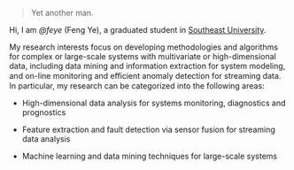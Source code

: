 

> Yet another man.


Hi, I am *@feye* (Feng Ye), a graduated student in [Southeast University](http://www.seu.edu.cn/).

My research interests focus on developing methodologies and algorithms for complex or large-scale systems with multivariate or high-dimensional data, including data mining and information extraction for system modeling, and on-line monitoring and eﬃcient anomaly detection for streaming data. In particular, my research can be categorized into the following areas: 


- High-dimensional data analysis for systems monitoring, diagnostics and prognostics

- Feature extraction and fault detection via sensor fusion for streaming data analysis 

- Machine learning and data mining techniques for large-scale systems










